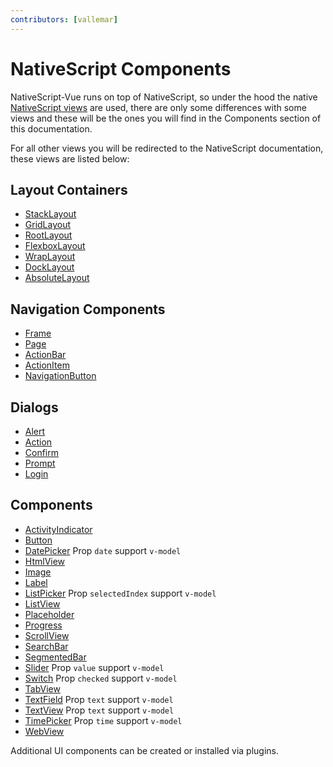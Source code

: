 ```yaml
---
contributors: [vallemar]
---
```


# NativeScript Components

NativeScript-Vue runs on top of NativeScript, so under the hood the native [NativeScript views](https://docs.nativescript.org/ui/) are used, there are only some differences with some views and these will be the ones you will find in the Components section of this documentation.

For all other views you will be redirected to the NativeScript documentation, these views are listed below:

## Layout Containers​
* [StackLayout](https://docs.nativescript.org/ui/stack-layout)  
* [GridLayout](https://docs.nativescript.org/ui/grid-layout)
* [RootLayout](https://docs.nativescript.org/ui/root-layout)
* [FlexboxLayout](https://docs.nativescript.org/ui/flexbox-layout)
* [WrapLayout](https://docs.nativescript.org/ui/wrap-layout)
* [DockLayout](https://docs.nativescript.org/ui/dock-layout)
* [AbsoluteLayout](https://docs.nativescript.org/ui/absolute-layout)

## Navigation Components​
* [Frame](https://docs.nativescript.org/ui/frame)
* [Page](https://docs.nativescript.org/ui/page)
* [ActionBar](https://docs.nativescript.org/ui/action-bar)
* [ActionItem](https://docs.nativescript.org/ui/action-item)
* [NavigationButton](https://docs.nativescript.org/ui/navigation-button)

## Dialogs​
* [Alert](https://docs.nativescript.org/ui/alert)
* [Action](https://docs.nativescript.org/ui/action)
* [Confirm](https://docs.nativescript.org/ui/confirm)
* [Prompt](https://docs.nativescript.org/ui/prompt)
* [Login](https://docs.nativescript.org/ui/login)

## Components​
* [ActivityIndicator](https://docs.nativescript.org/ui/activity-indicator)
* [Button](https://docs.nativescript.org/ui/button)
* [DatePicker](https://docs.nativescript.org/ui/date-picker) Prop `date` support `v-model`
* [HtmlView](https://docs.nativescript.org/ui/html-view)
* [Image](https://docs.nativescript.org/ui/image)
* [Label](https://docs.nativescript.org/ui/label)
* [ListPicker](https://docs.nativescript.org/ui/list-picker) Prop `selectedIndex` support `v-model`
* [ListView](https://docs.nativescript.org/ui/list-view)
* [Placeholder](https://docs.nativescript.org/ui/placeholder)
* [Progress](https://docs.nativescript.org/ui/progress)
* [ScrollView](https://docs.nativescript.org/ui/scroll-view)
* [SearchBar](https://docs.nativescript.org/ui/search-bar)
* [SegmentedBar](https://docs.nativescript.org/ui/segmente-bar)
* [Slider](https://docs.nativescript.org/ui/slider) Prop `value` support `v-model`
* [Switch](https://docs.nativescript.org/ui/switch) Prop `checked` support `v-model`
* [TabView](https://docs.nativescript.org/ui/tab-view)
* [TextField](https://docs.nativescript.org/ui/text-field) Prop `text` support `v-model`
* [TextView](https://docs.nativescript.org/ui/text-view) Prop `text` support `v-model`
* [TimePicker](https://docs.nativescript.org/ui/time-picker) Prop `time` support `v-model`
* [WebView](https://docs.nativescript.org/ui/web-view)


Additional UI components can be created or installed via plugins.
